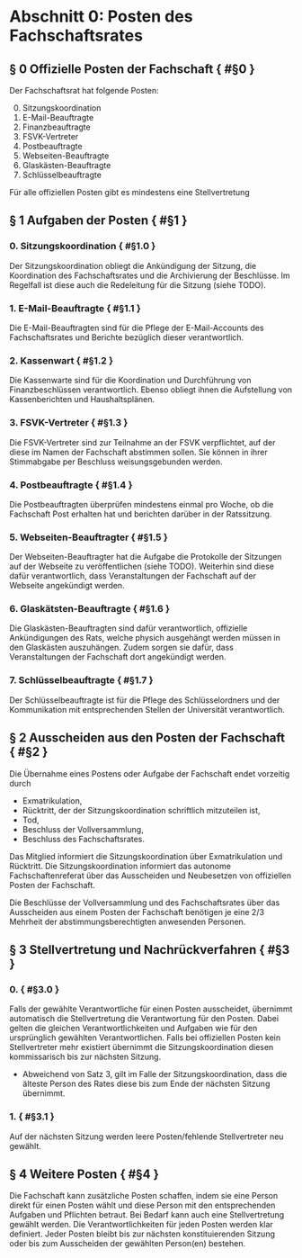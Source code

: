 # Abschnitt 0: Posten des Fachschaftsrates
## § 0 Offizielle Posten der Fachschaft { #§0 }
Der Fachschaftsrat hat folgende Posten:

  0. <a name="§0.0">Sitzungskoordination</a>
  1. <a name="§0.1">E-Mail-Beauftragte</a>
  2. <a name="§0.2">Finanzbeauftragte</a>
  3. <a name="0.3">FSVK-Vertreter</a>
  4. <a name="§0.4">Postbeauftragte</a>
  5. <a name="§0.5">Webseiten-Beauftragte</a>
  6. <a name="§0.6">Glaskästen-Beauftragte</a>
  7. <a name="§0.7">Schlüsselbeauftragte</a>
 
Für alle offiziellen Posten gibt es mindestens eine Stellvertretung

## § 1 Aufgaben der Posten { #§1 }
### 0. Sitzungskoordination { #§1.0 }
Der Sitzungskoordination obliegt die Ankündigung der Sitzung, die Koordination des Fachschaftsrates und die Archivierung der Beschlüsse. Im Regelfall ist diese auch die Redeleitung für die Sitzung (siehe TODO). 

### 1. E-Mail-Beauftragte { #§1.1 }
Die E-Mail-Beauftragten sind für die Pflege der E-Mail-Accounts des Fachschaftsrates und Berichte bezüglich dieser verantwortlich.

### 2. Kassenwart { #§1.2 }
Die Kassenwarte sind für die Koordination und Durchführung von Finanzbeschlüssen verantwortlich. Ebenso obliegt ihnen die Aufstellung von Kassenberichten und Haushaltsplänen.

### 3. FSVK-Vertreter { #§1.3 }
Die FSVK-Vertreter sind zur Teilnahme an der FSVK verpflichtet, auf der diese im Namen der Fachschaft abstimmen sollen. Sie können in ihrer Stimmabgabe per Beschluss weisungsgebunden werden.

### 4. Postbeauftragte { #§1.4 }
Die Postbeauftragten überprüfen mindestens einmal pro Woche, ob die Fachschaft Post erhalten hat und berichten darüber in der Ratssitzung.

### 5. Webseiten-Beauftragter { #§1.5 }
Der Webseiten-Beauftragter hat die Aufgabe die Protokolle der Sitzungen auf der Webseite zu veröffentlichen (siehe TODO). Weiterhin sind diese dafür verantwortlich, dass Veranstaltungen der Fachschaft auf der Webseite angekündigt werden.

### 6. Glaskätsten-Beauftragte { #§1.6 }
Die Glaskästen-Beauftragten sind dafür verantwortlich, offizielle Ankündigungen des Rats, welche physich ausgehängt werden müssen in den Glaskästen auszuhängen. Zudem sorgen sie dafür, dass Veranstaltungen der Fachschaft dort angekündigt werden.

### 7. Schlüsselbeauftragte { #§1.7 }
Der Schlüsselbeauftragte ist für die Pflege des
Schlüsselordners und der Kommunikation mit entsprechenden Stellen der Universität verantwortlich.

## § 2 Ausscheiden aus den Posten der Fachschaft { #§2 }
Die Übernahme eines Postens oder Aufgabe der Fachschaft endet vorzeitig durch
- Exmatrikulation,
- Rücktritt, der der Sitzungskoordination schriftlich mitzuteilen ist,
- Tod,
- Beschluss der Vollversammlung,
- Beschluss des Fachschaftsrates.

Das Mitglied informiert die Sitzungskoordination über Exmatrikulation und Rücktritt. Die Sitzungskoordination informiert das autonome Fachschaftenreferat über das Ausscheiden und Neubesetzen von offiziellen Posten der Fachschaft. 

Die Beschlüsse der Vollversammlung und des Fachschaftsrates über das Ausscheiden aus einem Posten der Fachschaft benötigen je eine 2/3 Mehrheit der abstimmungsberechtigten anwesenden Personen.

## § 3 Stellvertretung und Nachrückverfahren { #§3 }
### 0. { #§3.0 }
Falls der gewählte Verantwortliche für einen Posten ausscheidet, übernimmt automatisch die Stellvertretung die Verantwortung für den Posten. Dabei gelten die gleichen Verantwortlichkeiten und Aufgaben wie für den ursprünglich gewählten Verantwortlichen. Falls bei offiziellen Posten kein Stellvertreter mehr existiert übernimmt die Sitzungskoordination diesen kommissarisch bis zur nächsten Sitzung.
- Abweichend von Satz 3, gilt im Falle der Sitzungskoordination, dass die älteste Person des Rates diese bis zum Ende der nächsten Sitzung übernimmt.

### 1. { #§3.1 }
Auf der nächsten Sitzung werden leere Posten/fehlende Stellvertreter neu gewählt.

## § 4 Weitere Posten { #§4 }

Die Fachschaft kann zusätzliche Posten schaffen, indem sie eine Person direkt für einen Posten wählt und diese Person mit den entsprechenden Aufgaben und Pflichten betraut. Bei Bedarf kann auch eine Stellvertretung gewählt werden. Die Verantwortlichkeiten für jeden Posten werden klar definiert. Jeder Posten bleibt bis zur nächsten konstituierenden Sitzung oder bis zum Ausscheiden der gewählten Person(en) bestehen.